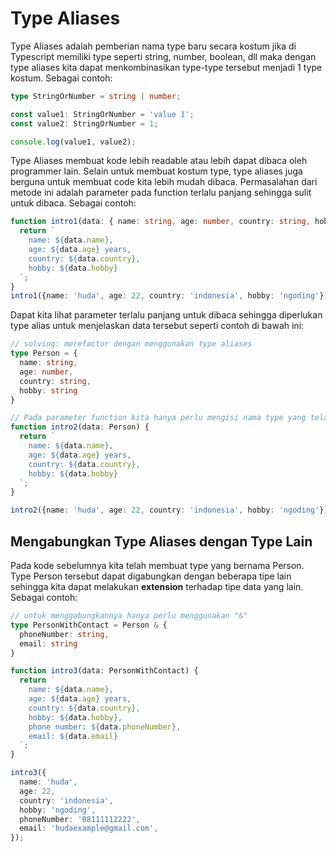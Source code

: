 # Type Aliases
Type Aliases adalah pemberian nama type baru secara kostum jika di Typescript memiliki type seperti string, number, boolean, dll maka dengan type aliases kita dapat menkombinasikan type-type tersebut menjadi 1 type kostum. Sebagai contoh:

```ts
type StringOrNumber = string | number;

const value1: StringOrNumber = 'value 1';
const value2: StringOrNumber = 1;

console.log(value1, value2);
```

Type Aliases membuat kode lebih readable atau lebih dapat dibaca oleh programmer lain. Selain untuk membuat kostum type, type aliases juga berguna untuk membuat code kita lebih mudah dibaca. Permasalahan dari metode ini adalah parameter pada function terlalu panjang sehingga sulit untuk dibaca. Sebagai contoh:

```ts
function intro1(data: { name: string, age: number, country: string, hobby: string}) {
  return `
    name: ${data.name}, 
    age: ${data.age} years,
    country: ${data.country},
    hobby: ${data.hobby}
  `;
}
intro1({name: 'huda', age: 22, country: 'indonesia', hobby: 'ngoding'});
```

Dapat kita lihat parameter terlalu panjang untuk dibaca sehingga diperlukan type alias untuk menjelaskan data tersebut seperti contoh di bawah ini:

```ts
// solving: merefactor dengan menggunakan type aliases
type Person = {
  name: string,
  age: number,
  country: string,
  hobby: string
}

// Pada parameter function kita hanya perlu mengisi nama type yang telah kita buat.
function intro2(data: Person) {
  return `
    name: ${data.name}, 
    age: ${data.age} years,
    country: ${data.country},
    hobby: ${data.hobby}
  `;
}

intro2({name: 'huda', age: 22, country: 'indonesia', hobby: 'ngoding'});
```

## Mengabungkan Type Aliases dengan Type Lain
Pada kode sebelumnya kita telah membuat type yang bernama Person. Type Person tersebut dapat digabungkan dengan beberapa tipe lain sehingga kita dapat melakukan **extension** terhadap tipe data yang lain. Sebagai contoh:

```ts
// untuk menggabungkannya hanya perlu menggunakan "&"
type PersonWithContact = Person & {
  phoneNumber: string,
  email: string
}

function intro3(data: PersonWithContact) {
  return `
    name: ${data.name}, 
    age: ${data.age} years,
    country: ${data.country},
    hobby: ${data.hobby},
    phone number: ${data.phoneNumber},
    email: ${data.email}
  `;
}

intro3({
  name: 'huda',
  age: 22,
  country: 'indonesia',
  hobby: 'ngoding',
  phoneNumber: '08111112222',
  email: 'hudaexample@gmail.com',
});
```
